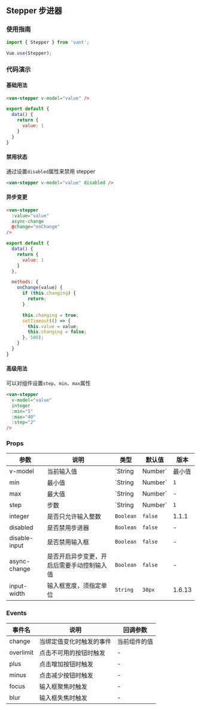 ## Stepper 步进器

### 使用指南
``` javascript
import { Stepper } from 'vant';

Vue.use(Stepper);
```

### 代码演示

#### 基础用法

```html
<van-stepper v-model="value" />
```

```javascript
export default {
  data() {
    return {
      value: 1
    }
  }
}
```

#### 禁用状态

通过设置`disabled`属性来禁用 stepper

```html
<van-stepper v-model="value" disabled />
```

#### 异步变更

```html
<van-stepper
  :value="value"
  async-change
  @change="onChange"
/>
```

```javascript
export default {
  data() {
    return {
      value: 1
    }
  },

  methods: {
    onChange(value) {
      if (this.changing) {
        return;
      }

      this.changing = true;
      setTimeout(() => {
        this.value = value;
        this.changing = false;
      }, 500);
    }
  }
}
```

#### 高级用法

可以对组件设置`step`、`min`、`max`属性

```html
<van-stepper
  v-model="value"
  integer
  :min="5"
  :max="40"
  :step="2"
/>
```

### Props

| 参数 | 说明 | 类型 | 默认值 | 版本 |
|------|------|------|------|------|
| v-model | 当前输入值 | `String | Number` | 最小值 | - |
| min | 最小值 | `String | Number` | `1` | - |
| max | 最大值 | `String | Number` | - | - |
| step | 步数 | `String | Number` | `1` | - |
| integer | 是否只允许输入整数 | `Boolean` | `false` | 1.1.1 |
| disabled | 是否禁用步进器 | `Boolean` | `false` | - |
| disable-input | 是否禁用输入框 | `Boolean` | `false` | - |
| async-change | 是否开启异步变更，开启后需要手动控制输入值 | `Boolean` | `false` | - |
| input-width | 输入框宽度，须指定单位 | `String` | `30px` | 1.6.13 |

### Events

| 事件名 | 说明 | 回调参数 |
|------|------|------|
| change | 当绑定值变化时触发的事件 | 当前组件的值 |
| overlimit | 点击不可用的按钮时触发 | - |
| plus | 点击增加按钮时触发 | - |
| minus | 点击减少按钮时触发 | - |
| focus | 输入框聚焦时触发 | - |
| blur | 输入框失焦时触发 | - |
